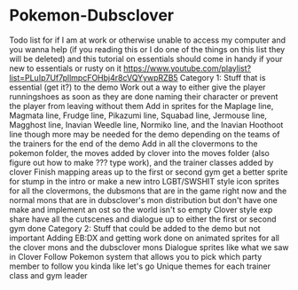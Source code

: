 # Pokemon-Dubsclover
Todo list for if I am at work or otherwise unable to access my computer and you wanna help (if you reading this or I do one of the things on this list they will be deleted) and this tutorial on essentials should come in handy if your new to essentials or rusty on it https://www.youtube.com/playlist?list=PLuIp7Uf7pllmpcFOHbj4r8cVQYywpRZB5
Category 1: Stuff that is essential (get it?) to the demo
Work out a way to either give the player runningshoes as soon as they are done naming their character or prevent the player from leaving without them
Add in sprites for the Maplage line, Magmata line, Frudge line, Pikazumi line, Squabad line, Jermouse line, Magghost line, Inavian Weedle line, Normiko line, and the Inavian Hoothoot line though more may be needed for the demo depending on the teams of the trainers for the end of the demo
Add in all the clovermons to the pokemon folder, the moves added by clover into the moves folder (also figure out how to make ??? type work), and the trainer classes added by clover
Finish mapping areas up to the first or second gym
get a better sprite for stump in the intro or make a new intro
LGBT/SWSHIT style icon sprites for all the clovermons, the dubsmons that are in the game right now and the normal mons that are in dubsclover's mon distribution but don't have one
make and implement an ost so the world isn't so empty
Clover style exp share
have all the cutscenes and dialogue up to either the first or second gym done
Category 2: Stuff that could be added to the demo but not important
Adding EB:DX and getting work done on animated sprites for all the clover mons and the dubsclover mons
Dialogue sprites like what we saw in Clover
Follow Pokemon system that allows you to pick which party member to follow you kinda like let's go
Unique themes for each trainer class and gym leader
